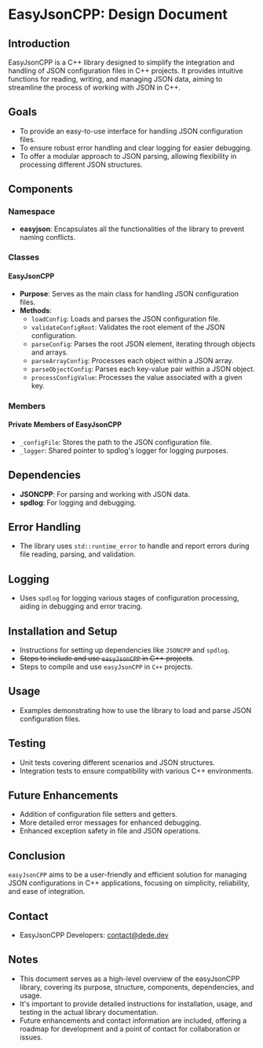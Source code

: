 # EasyJsonCPP: Design Document

## Introduction

EasyJsonCPP is a C++ library designed to simplify the integration and handling of JSON configuration files in C++ projects. It provides intuitive functions for reading, writing, and managing JSON data, aiming to streamline the process of working with JSON in C++.

## Goals

- To provide an easy-to-use interface for handling JSON configuration files.
- To ensure robust error handling and clear logging for easier debugging.
- To offer a modular approach to JSON parsing, allowing flexibility in processing different JSON structures.

## Components

### Namespace

- **easyjson**: Encapsulates all the functionalities of the library to prevent naming conflicts.

### Classes

#### EasyJsonCPP

- **Purpose**: Serves as the main class for handling JSON configuration files.
- **Methods**:
  - `loadConfig`: Loads and parses the JSON configuration file.
  - `validateConfigRoot`: Validates the root element of the JSON configuration.
  - `parseConfig`: Parses the root JSON element, iterating through objects and arrays.
  - `parseArrayConfig`: Processes each object within a JSON array.
  - `parseObjectConfig`: Parses each key-value pair within a JSON object.
  - `processConfigValue`: Processes the value associated with a given key.

### Members

#### Private Members of EasyJsonCPP

- `_configFile`: Stores the path to the JSON configuration file.
- `_logger`: Shared pointer to spdlog's logger for logging purposes.

## Dependencies

- **JSONCPP**: For parsing and working with JSON data.
- **spdlog**: For logging and debugging.

## Error Handling

- The library uses `std::runtime_error` to handle and report errors during file reading, parsing, and validation.

## Logging

- Uses `spdlog` for logging various stages of configuration processing, aiding in debugging and error tracing.

## Installation and Setup

- Instructions for setting up dependencies like `JSONCPP` and `spdlog`.
- ~~Steps to include and use `easyJsonCPP` in C++ projects~~.
- Steps to compile and use `easyJsonCPP` in `C++` projects.

## Usage

- Examples demonstrating how to use the library to load and parse JSON configuration files.

## Testing

- Unit tests covering different scenarios and JSON structures.
- Integration tests to ensure compatibility with various C++ environments.

## Future Enhancements

- Addition of configuration file setters and getters.
- More detailed error messages for enhanced debugging.
- Enhanced exception safety in file and JSON operations.

## Conclusion

`easyJsonCPP` aims to be a user-friendly and efficient solution for managing JSON configurations in C++ applications, focusing on simplicity, reliability, and ease of integration.

## Contact

- EasyJsonCPP Developers: [contact@dede.dev](mailto:contact@dede.dev)

## Notes

- This document serves as a high-level overview of the easyJsonCPP library, covering its purpose, structure, components, dependencies, and usage.
- It's important to provide detailed instructions for installation, usage, and testing in the actual library documentation.
- Future enhancements and contact information are included, offering a roadmap for development and a point of contact for collaboration or issues.
